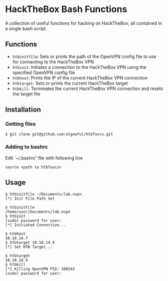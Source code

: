 # HackTheBox Bash Functions

A collection of useful functions for hacking on HackTheBox, all contained in a single bash script.

## Functions
- `htbinitfile`: Sets or prints the path of the OpenVPN config file to use for connecting to the HackTheBox VPN
- `htbinit`: Initiates a connection to the HackTheBox VPN using the specified OpenVPN config file
- `htbhost`: Prints the IP of the current HackTheBox VPN connection
- `htbtarget`: Sets or prints the current HackTheBox target
- `htbkill`: Terminates the current HackTheBox VPN connection and resets the target file


## Installation
### Getting files
```shell
$ git clone git@github.com:algowful/htbfuncs.git
```
### Adding to bashrc
Edit `~/.bashrc' file with following line
```shell
source <path to htbfuncs>
```


## Usage
```shell
$ htbinitfile ~/Documents/lab.ovpn
[*] Init File Path Set

$ htbinitfile
/home/user/Documents/lab.ovpn
$ htbinit
[sudo] password for user: 
[*] Initiated Connection...

$ htbhost
10.10.14.7
$ htbtarget 10.10.14.9
[*] Set HTB Target...

$ htbtarget
10.10.14.9
$ htbkill
[*] Killing OpenVPN PID: 300243
[sudo] password for user:
```
